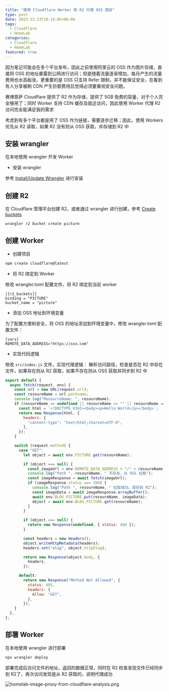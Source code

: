 ```yaml
---
title: "使用 Cloudflare Worker 和 R2 代理 OSS 图床"
type: post
date: 2023-12-23T19:14:05+08:00
tags:
  - Cloudflare
  - HomeLab
categories:
  - Cloudflare
  - HomeLab
featured: true
---
```


因为笔记可能会在多个平台发布，因此之前使用阿里云的 OSS 作为图片存储，直接将 OSS 的地址暴露到公网进行访问；但是随着流量逐渐增加，每月产生的流量费用也水高船涨，更重要的是 OSS 只支持 Refer 限制，并不能保证安全，在看到有人分享被刷 CDN 产生巨额费用后觉得必须要重视安全问题。

赛博菩萨 Cloudflare 提供了 R2 作为存储，提供了 5GB 免费的容量，对于个人完全够用了；同时 Worker 支持 CDN 缓存及就近访问，因此使用 Worker 代理 R2 访问完全能满足我的需求

考虑到有多个平台都是用了 OSS 作为链接，需要逐步迁移；因此，使用 Workers 优先从 R2 读取，如果 R2 没有则从 OSS 获取，并存储到 R2 中

## 安装 wrangler

在本地使用 wrangler 开发 Worker

- 安装 wrangler

参考 [Install/Update Wrangler](https://developers.cloudflare.com/workers/wrangler/install-and-update/) 进行安装

## 创建 R2

在 Cloudflare 管理平台创建 R2，或者通过 wrangler 进行创建，参考 [Create buckets](https://developers.cloudflare.com/r2/buckets/create-buckets/)

```bash
wrangler r2 bucket create picture
```

## 创建 Worker

- 创建项目

```bash
npm create cloudflare@latest
```

- 将 R2 绑定到 Worker

修改 wrangler.toml 配置文件，将 R2 绑定到当前 worker

```
[[r2_buckets]]
binding = "PICTURE"
bucket_name = "picture"
```

- 添加 OSS 地址到环境变量

为了配置方便和安全，将 OSS 的地址添加到环境变量中，修改 wrangler.toml 配置文件：

```
[vars]
REMOTE_DATA_ADDRESS="https://xxx.com"
```

- 实现代码逻辑

修改 `src/index.js` 文件，实现代理逻辑：
解析访问路径，检查是否在 R2 中存在文件，如果存在则从 R2 获取，如果不存在则从 OSS 获取并同步到 R2 中

```javascript
export default {
  async fetch(request, env) {
    const url = new URL(request.url);
    const resoureName = url.pathname;
    console.log("ResourceName: ", resoureName);
    if (resoureName == undefined || resoureName == "" || resoureName == "/") {
      const html = `<!DOCTYPE html><body><p>Hello World</p></body>`;
      return new Response(html, {
        headers: {
          "content-type": "text/html;charset=UTF-8",
        },
      });
    }

    switch (request.method) {
      case "GET":
        let object = await env.PICTURE.get(resoureName);

        if (object === null) {
          const imageUrl = env.REMOTE_DATA_ADDRESS + "/" + resoureName;
          console.log("Path ", resoureName, " 不存在，从 OSS 拉取");
          const imageResponse = await fetch(imageUrl);
          if (imageResponse.status === 200) {
            console.log("Path ", resoureName, " 拉取成功，保存到 R2");
            const imageData = await imageResponse.arrayBuffer();
            await env.BLOG_PICTURE.put(resoureName, imageData);
            object = await env.BLOG_PICTURE.get(resoureName);
          }
        }

        if (object === null) {
          return new Response(undefined, { status: 404 });
        }

        const headers = new Headers();
        object.writeHttpMetadata(headers);
        headers.set("etag", object.httpEtag);

        return new Response(object.body, {
          headers,
        });

      default:
        return new Response("Method Not Allowed", {
          status: 405,
          headers: {
            Allow: "GET",
          },
        });
    }
  },
};
```

## 部署 Worker

在本地使用 wrangler 进行部署

```bash
npx wrangler deploy
```

部署完成后访问文件的地址，返回的数据正常，同时在 R2 检查发现文件已经同步到 R2了，再次访问发现是从 R2 获取的，说明代理成功

![homelab-image-proxy-from-cloudflare-analysis.png](https://img.hellowood.dev/picture/homelab-image-proxy-from-cloudflare-analysis.png)
